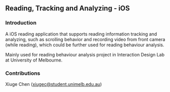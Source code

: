 ## Reading, Tracking and Analyzing - iOS

### Introduction
A iOS reading application that supports reading information tracking and analyzing, such as scrolling behavior and recording video from front camera (while reading), which could be further used for reading behaviour analysis.

Mainly used for reading behaviour analysis project in Interaction Design Lab at University of Melbourne.

### Contributions
Xiuge Chen (xiugec@student.unimelb.edu.au)
